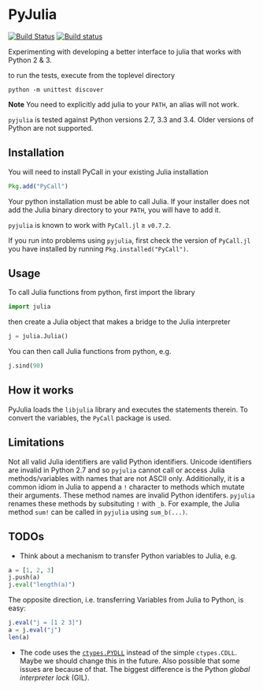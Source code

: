PyJulia
=======

[![Build Status](https://travis-ci.org/JuliaLang/pyjulia.svg?branch=master)](https://travis-ci.org/JuliaLang/pyjulia)
[![Build status](https://ci.appveyor.com/api/projects/status/vu38lh59skrtal03?svg=true)](https://ci.appveyor.com/project/EQt/pyjulia)

Experimenting with developing a better interface to julia that works with Python 2 & 3.

to run the tests, execute from the toplevel directory

```shell
python -m unittest discover
```

**Note** You need to explicitly add julia to your `PATH`, an alias will not work.

`pyjulia` is tested against Python versions 2.7, 3.3 and 3.4.  Older versions of Python are not supported.

Installation
------------
You will need to install PyCall in your existing Julia installation

```julia
Pkg.add("PyCall")
```

Your python installation must be able to call Julia.  If your installer
does not add the Julia binary directory to your `PATH`, you will have to
add it.

`pyjulia` is known to work with `PyCall.jl` ≥ `v0.7.2`.

If you run into problems using `pyjulia`, first check the version of `PyCall.jl` you have installed by running `Pkg.installed("PyCall")`.

Usage
-----
To call Julia functions from python, first import the library

```python
import julia
```

then create a Julia object that makes a bridge to the Julia interpreter

```python
j = julia.Julia()
```

You can then call Julia functions from python, e.g.

```python
j.sind(90)
```

How it works
------------
PyJulia loads the `libjulia` library and executes the statements therein.
To convert the variables, the `PyCall` package is used.



Limitations
------------

Not all valid Julia identifiers are valid Python identifiers.  Unicode identifiers are invalid in Python 2.7 and so `pyjulia` cannot call or access Julia methods/variables with names that are not ASCII only.  Additionally, it is a common idiom in Julia to append a `!` character to methods which mutate their arguments.  These method names are invalid Python identifers.  `pyjulia` renames these methods by subsituting `!` with `_b`.  For example, the Julia method `sum!` can be called in `pyjulia` using `sum_b(...)`.


TODOs
-----

* Think about a mechanism to transfer Python variables to Julia, e.g.
```python
a = [1, 2, 3]
j.push(a)
j.eval("length(a)")
```
  The opposite direction, i.e. transferring Variables from Julia to Python, is easy:
```julia
j.eval("j = [1 2 3]")
a = j.eval("j")
len(a)
```

* The code uses the [`ctypes.PYDLL`][pydll] instead of the simple `ctypes.CDLL`.  Maybe we should change this in the future.  Also possible that some issues are because of that.  The biggest difference is the Python _global interpreter lock_ (GIL).

[pydll]: https://docs.python.org/3/library/ctypes.html#ctypes.PyDLL
